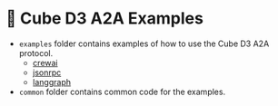 # 🧩 Cube D3 A2A Examples

- `examples` folder contains examples of how to use the Cube D3 A2A protocol.
  - [crewai](examples/crewai/README.md)
  - [jsonrpc](examples/jsonrpc/README.md)
  - [langgraph](examples/langgraph/README.md)
- `common` folder contains common code for the examples.
